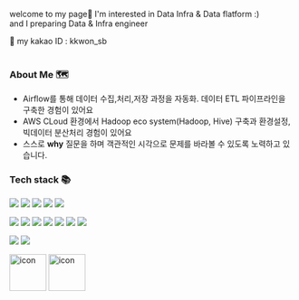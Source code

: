 welcome to my page👋
I'm interested in Data Infra & Data flatform :)
<br>
and I preparing Data & Infra engineer

💬 my kakao ID :  kkwon_sb
<br><br>
### About Me 🗺

- Airflow를 통해 데이터 수집,처리,저장 과정을 자동화. 데이터 ETL 파이프라인을 구축한 경험이 있어요
- AWS CLoud 환경에서 Hadoop eco system(Hadoop, Hive) 구축과 환경설정, 빅데이터 분산처리 경험이 있어요
- 스스로 **why** 질문을 하며 객관적인 시각으로 문제를 바라볼 수 있도록 노력하고 있습니다.

### Tech stack 📚
![](https://img.shields.io/badge/-Python-orange)
![](https://img.shields.io/badge/-MYSQL-blue)
![](https://img.shields.io/badge/-AIRFLOW-Green)
![](https://img.shields.io/badge/-Hadoop-yellow)
![](https://img.shields.io/badge/-Hive-orange)

![](https://img.shields.io/badge/-HTML5-orange)
![](https://img.shields.io/badge/-CSS3-orange)
![](https://img.shields.io/badge/-jvaScript-orange)
![](https://img.shields.io/badge/-Data--Analysis-blueviolet)
![](https://img.shields.io/badge/-Data--Pipeline-blueviolet)
![](https://img.shields.io/badge/-Data--Crawling-blueviolet)
![](https://img.shields.io/badge/-ETL-gray)


![](https://img.shields.io/badge/OS-Linux-informational?style=flat&logo=linux&logoColor=white&color=2bbc8a)
![](https://img.shields.io/badge/AWS-ec2-orange)


<p>
  
<img alt= "icon" wide="65" height="65" src ="https://techstack-generator.vercel.app/python-icon.svg">
<img alt= "icon" wide="65" height="65" src ="https://techstack-generator.vercel.app/mysql-icon.svg">

</p>
